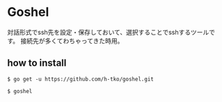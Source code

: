 # Goshel

対話形式でssh先を設定・保存しておいて、選択することでsshするツールです。
接続先が多くてわちゃってきた時用。

## how to install

```
$ go get -u https://github.com/h-tko/goshel.git

$ goshel
```
